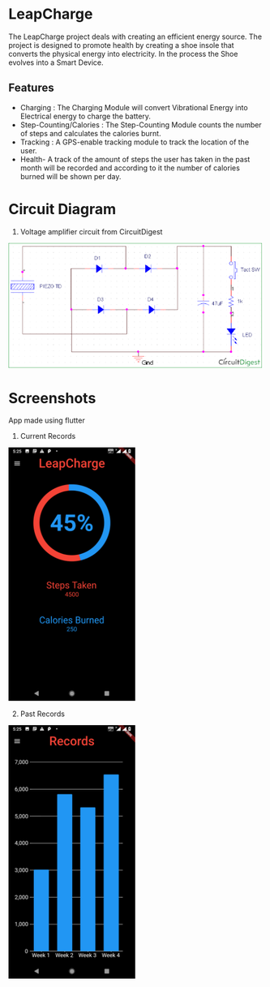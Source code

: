 # LeapCharge

The LeapCharge project deals with creating an efficient energy source. The project is designed to promote health by creating a shoe insole that converts the physical energy into electricity. In the process the Shoe evolves into a Smart Device.

## Features
<ul>
<li>Charging : The Charging Module will convert Vibrational Energy into Electrical energy to charge the battery.</li>
<li>Step-Counting/Calories : The Step-Counting  Module counts the number of steps and calculates the calories burnt.</li>
<li>Tracking : A GPS-enable tracking module to track the location of the user.</li>
<li>Health- A track of the amount of steps the user has taken in the past month will be recorded and according to it the number of calories burned will be shown per day.</li>
</ul>

# Circuit Diagram

1. Voltage amplifier circuit from CircuitDigest
<img src="Screenshot/circuit2.png" width="500">


# Screenshots

App made using flutter


1. Current Records
<img src="Screenshot/Screenshot_20200921-172529.png" width="250">    

2. Past Records
<img src="Screenshot/Screenshot_20200921-172539.png" width="250">


